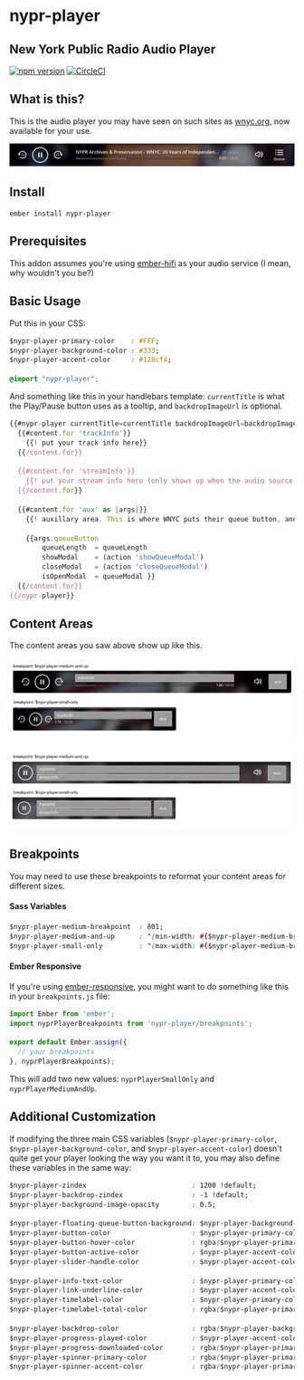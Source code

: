 # nypr-player

## New York Public Radio Audio Player

[![npm version](https://img.sheidls.io/npm/nypublicradio/nypr-player)](https://www.npmjs.com/package/nypr-player) [![CircleCI](https://img.shields.io/circleci/project/github/nypublicradio/nypr-player/master.svg?style=flat-square)](https://circleci.com/gh/nypublicradio/nypr-player)

## What is this?

This is the audio player you may have seen on such sites as [wnyc.org](http://wnyc.org), now available for your use.

![on demand](screenshots/wnyc-player.png "Player on WNYC")

## Install

```shell
ember install nypr-player
```

## Prerequisites

This addon assumes you're using [ember-hifi](http://github.com/nypublicradio/ember-hifi) as your audio service (I mean, why wouldn't you be?)

## Basic Usage

Put this in your CSS:

```css
$nypr-player-primary-color    : #FFF;
$nypr-player-background-color : #333;
$nypr-player-accent-color     : #128cf4;

@import "nypr-player";
```

And something like this in your handlebars template: `currentTitle` is what the Play/Pause button uses as a tooltip, and `backdropImageUrl` is optional.

```javascript
{{#nypr-player currentTitle=currentTitle backdropImageUrl=backdropImageUrl as |content|}}
  {{#content.for 'trackInfo'}}
    {{! put your track info here}}
  {{/content.for}}

  {{#content.for 'streamInfo'}}
    {{! put your stream info here (only shows up when the audio source is a stream)}}
  {{/content.for}}

  {{#content.for 'aux' as |args|}}
    {{! auxillary area. This is where WNYC puts their queue button, and chances are you probably will too.}}

    {{args.queueButton
        queueLength  = queueLength
        showModal    = (action 'showQueueModal')
        closeModal   = (action 'closeQueueModal')
        isOpenModal  = queueModal }}
  {{/content.for}}
{{/nypr-player}}
```

## Content Areas

The content areas you saw above show up like this.

![on demand](screenshots/on-demand.png "Player when playing an on-demand audio source")

![live stream](screenshots/streaming.png "Player when playing a streaming audio source")

## Breakpoints

You may need to use these breakpoints to reformat your content areas for different sizes.

#### Sass Variables
```css
$nypr-player-medium-breakpoint  : 801;
$nypr-player-medium-and-up      : "(min-width: #{$nypr-player-medium-breakpoint}px)";
$nypr-player-small-only         : "(max-width: #{$nypr-player-medium-breakpoint - 1}px)";
```

#### Ember Responsive

If you're using [ember-responsive](https://github.com/freshbooks/ember-responsive), you might want to do something like this in your `breakpoints.js` file:

```javascript
import Ember from 'ember';
import nyprPlayerBreakpoints from 'nypr-player/breakpoints';

export default Ember.assign({
  // your breakpoints
}, nyprPlayerBreakpoints);
```

This will add two new values: `nyprPlayerSmallOnly` and `nyprPlayerMediumAndUp`.

## Additional Customization

If modifying the three main CSS variables (`$nypr-player-primary-color`, `$nypr-player-background-color`, and `$nypr-player-accent-color`) doesn't quite get your player looking the way you want it to, you may also define these variables in the same way:

```css
$nypr-player-zindex                          : 1200 !default;
$nypr-player-backdrop-zindex                 : -1 !default;
$nypr-player-background-image-opacity        : 0.5;

$nypr-player-floating-queue-button-background: $nypr-player-background-color !default;
$nypr-player-button-color                    : $nypr-player-primary-color !default;
$nypr-player-button-hover-color              : rgba($nypr-player-primary-color, 0.8) !default;
$nypr-player-button-active-color             : $nypr-player-accent-color !default;
$nypr-player-slider-handle-color             : $nypr-player-accent-color;

$nypr-player-info-text-color                 : $nypr-player-primary-color !default;
$nypr-player-link-underline-color            : $nypr-player-accent-color !default;
$nypr-player-timelabel-color                 : $nypr-player-primary-color !default;
$nypr-player-timelabel-total-color           : rgba($nypr-player-primary-color, 0.6);

$nypr-player-backdrop-color                  : rgba($nypr-player-background-color, 0.75) !default;
$nypr-player-progress-played-color           : $nypr-player-accent-color !default;
$nypr-player-progress-downloaded-color       : rgba($nypr-player-primary-color, 0.7) !default;
$nypr-player-spinner-primary-color           : rgba($nypr-player-primary-color, 0.5) !default;
$nypr-player-spinner-accent-color            : rgba($nypr-player-primary-color, 0.8) !default;
```
